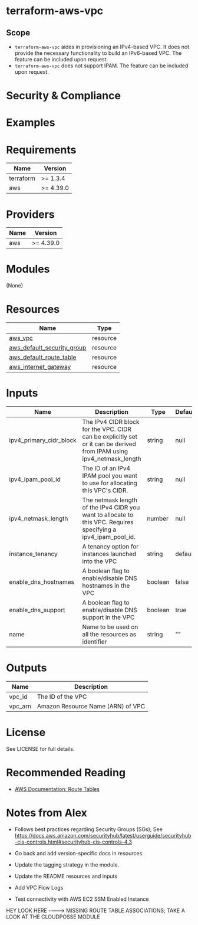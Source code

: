 # terraform-aws-vpc

## Scope
- `terraform-aws-vpc` aides in provisioning an IPv4-based VPC. It does not provide the necessary functionality to build an IPv6-based VPC. The feature can be included upon request.
- `terraform-aws-vpc` does not support IPAM. The feature can be included upon request.

# Security & Compliance

# Examples

# Requirements

| Name | Version |
| - | - |
| terraform | >= 1.3.4 |
| aws | >= 4.39.0 |

# Providers

| Name | Version |
| - | - |
| aws | >= 4.39.0 |


# Modules
(None)

# Resources

| Name | Type |
| - | - |
| [aws_vpc](https://registry.terraform.io/providers/hashicorp/aws/latest/docs/resources/vpc) | resource |
| [aws_default_security_group](https://registry.terraform.io/providers/hashicorp/aws/latest/docs/resources/default_security_group) | resource |
| [aws_default_route_table](https://registry.terraform.io/providers/hashicorp/aws/latest/docs/resources/default_route_table) | resource |
| [aws_internet_gateway](https://registry.terraform.io/providers/hashicorp/aws/latest/docs/resources/internet_gateway) | resource |

# Inputs
| Name | Description | Type | Default | Required |
| - | - | - | - | - |
| ipv4_primary_cidr_block | The IPv4 CIDR block for the VPC. CIDR can be explicitly set or it can be derived from IPAM using ipv4_netmask_length | string | null | no |
| ipv4_ipam_pool_id | The ID of an IPv4 IPAM pool you want to use for allocating this VPC's CIDR. | string | null | no |
| ipv4_netmask_length | The netmask length of the IPv4 CIDR you want to allocate to this VPC. Requires specifying a ipv4_ipam_pool_id. | number | null | no |
| instance_tenancy | A tenancy option for instances launched into the VPC | string | default | no |
| enable_dns_hostnames | A boolean flag to enable/disable DNS hostnames in the VPC | boolean | false | no |
| enable_dns_support | A boolean flag to enable/disable DNS support in the VPC | boolean | true | no |
| name | Name to be used on all the resources as identifier | string | "" | no |

# Outputs
| Name | Description |
| - | - |
| vpc_id | The ID of the VPC |
| vpc_arn | Amazon Resource Name (ARN) of VPC |

# License
See LICENSE for full details. 

# Recommended Reading
- [AWS Documentation: Route Tables](https://docs.aws.amazon.com/vpc/latest/userguide/VPC_Route_Tables.html)

# Notes from Alex
- Follows best practices regarding Security Groups (SGs); See https://docs.aws.amazon.com/securityhub/latest/userguide/securityhub-cis-controls.html#securityhub-cis-controls-4.3

- Go back and add version-specific docs in resources.

- Update the tagging strategy in the module.

- Update the README resources and inputs

- Add VPC Flow Logs

- Test connectivity with AWS EC2 SSM Enabled Instance


HEY LOOK HERE ----> MISSING ROUTE TABLE ASSOCIATIONS; TAKE A LOOK AT THE CLOUDPOSSE MODULE
